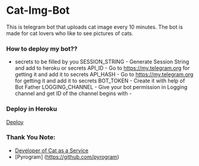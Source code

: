 # Cat-Img-Bot

This is telegram bot that uploads cat image every 10 minutes. The bot is made for cat lovers who like to see pictures of cats.

### How to deploy my bot??
- secrets to be filled by you
SESSION_STRING - Generate Session String and add to heroku or secrets
API_ID - Go to https://my.telegram.org for getting it and add it to secrets
API_HASH - Go to https://my.telegram.org for getting it and add it to secrets
BOT_TOKEN - Create it with help of Bot Father
LOGGING_CHANNEL - Give your bot permission in Logging channel and get ID of the channel begins with -


### Deploy in Heroku
[Deploy](https://heroku.com/deploy)
### Thank You Note:
- [Developer of Cat as a Service](https://cataas.com/#/)
- [Pyrogram] (https://github.com/pyrogram)